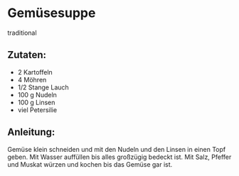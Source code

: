 Gemüsesuppe
===
traditional

Zutaten:
---
- 2  Kartoffeln
- 4  Möhren
- 1/2 Stange Lauch
- 100 g Nudeln
- 100 g Linsen
-  viel Petersilie

Anleitung:
---
Gemüse klein schneiden und mit den Nudeln und den Linsen in einen Topf geben.
Mit Wasser auffüllen bis alles großzügig bedeckt ist.
Mit Salz, Pfeffer und Muskat würzen und kochen bis das Gemüse gar ist.